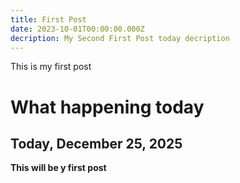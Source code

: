 ```yaml
---
title: First Post
date: 2023-10-01T00:00:00.000Z
decription: My Second First Post today decription
---
```

This is my first post 

# What happening today

## **T﻿oday, December 25, 2025**



**T﻿his will be y first post**